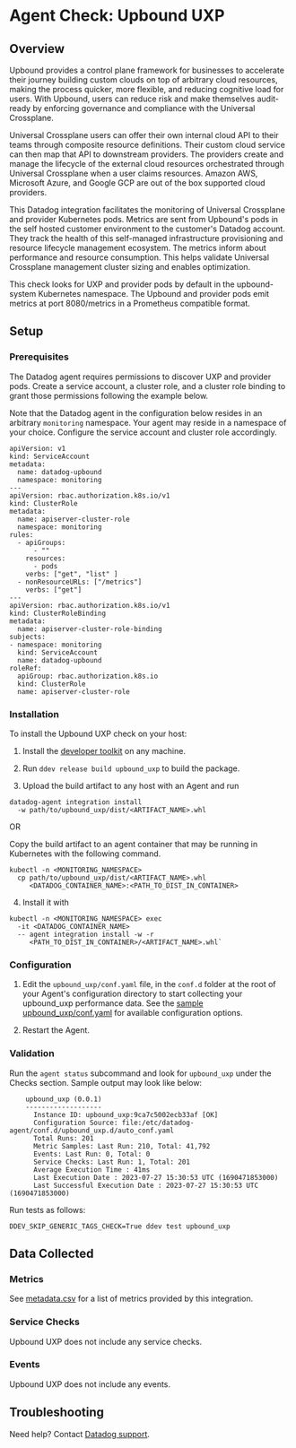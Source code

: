 # Agent Check: Upbound UXP

## Overview

Upbound provides a control plane framework for businesses
to accelerate their journey building custom clouds on top
of arbitrary cloud resources, making the process quicker, more flexible, and reducing cognitive load for users. With Upbound, users can reduce risk and make themselves audit-ready by enforcing governance and compliance with the Universal Crossplane.

Universal Crossplane users can offer
their own internal cloud API to their teams through
composite resource definitions. Their
custom cloud service can then map that API to downstream providers.
The providers create and manage the lifecycle of the external
cloud resources orchestrated through Universal
Crossplane when a user claims resources.
Amazon AWS, Microsoft Azure, and Google
GCP are out of the box supported cloud providers.

This Datadog integration facilitates the monitoring
of Universal Crossplane and provider Kubernetes pods.
Metrics are sent from Upbound's pods in the self hosted
customer environment to the customer's Datadog account.
They track the health of this self-managed
infrastructure provisioning and resource lifecycle
management ecosystem.  The metrics inform about performance
and resource consumption. This helps validate Universal Crossplane
management cluster sizing and enables optimization.

This check looks for UXP and provider pods by default
in the upbound-system Kubernetes
namespace. The Upbound and provider
pods emit metrics at port 8080/metrics in
a Prometheus compatible format.

## Setup

### Prerequisites

The Datadog agent requires permissions to discover UXP and provider pods.
Create a service account, a cluster role, and a cluster role binding
to grant those permissions following the example below.

Note that the Datadog agent in the configuration
below resides in an arbitrary `monitoring` namespace.
Your agent may reside in a namespace of your choice.
Configure the service account and cluster role accordingly.

```
apiVersion: v1
kind: ServiceAccount
metadata:
  name: datadog-upbound
  namespace: monitoring
---
apiVersion: rbac.authorization.k8s.io/v1
kind: ClusterRole
metadata:
  name: apiserver-cluster-role
  namespace: monitoring
rules:
  - apiGroups:
      - ""
    resources:
      - pods
    verbs: ["get", "list" ]
  - nonResourceURLs: ["/metrics"]
    verbs: ["get"]
---
apiVersion: rbac.authorization.k8s.io/v1
kind: ClusterRoleBinding
metadata:
  name: apiserver-cluster-role-binding
subjects:
- namespace: monitoring
  kind: ServiceAccount
  name: datadog-upbound
roleRef:
  apiGroup: rbac.authorization.k8s.io
  kind: ClusterRole
  name: apiserver-cluster-role
```

### Installation

To install the Upbound UXP check on your host:


1. Install the [developer toolkit][11] on any machine.

2. Run `ddev release build upbound_uxp` to build the package.

3. Upload the build artifact to any host with an Agent and run
```
datadog-agent integration install
  -w path/to/upbound_uxp/dist/<ARTIFACT_NAME>.whl
```

OR

Copy the build artifact to an agent container
that may be running in Kubernetes with the following command.
```
kubectl -n <MONITORING_NAMESPACE>
  cp path/to/upbound_uxp/dist/<ARTIFACT_NAME>.whl
     <DATADOG_CONTAINER_NAME>:<PATH_TO_DIST_IN_CONTAINER>
```

4. Install it with
```
kubectl -n <MONITORING_NAMESPACE> exec
  -it <DATADOG_CONTAINER_NAME>
  -- agent integration install -w -r
     <PATH_TO_DIST_IN_CONTAINER>/<ARTIFACT_NAME>.whl`
```

### Configuration

1. Edit the `upbound_uxp/conf.yaml` file, in the `conf.d` folder
at the root of your Agent's configuration directory to start
collecting your upbound_uxp performance data. See the
[sample upbound_uxp/conf.yaml][4]
for available configuration options.

2. Restart the Agent.

### Validation

Run the `agent status` subcommand and look for `upbound_uxp`
under the Checks section. Sample output may look like below:
```
    upbound_uxp (0.0.1)
    -------------------
      Instance ID: upbound_uxp:9ca7c5002ecb33af [OK]
      Configuration Source: file:/etc/datadog-agent/conf.d/upbound_uxp.d/auto_conf.yaml
      Total Runs: 201
      Metric Samples: Last Run: 210, Total: 41,792
      Events: Last Run: 0, Total: 0
      Service Checks: Last Run: 1, Total: 201
      Average Execution Time : 41ms
      Last Execution Date : 2023-07-27 15:30:53 UTC (1690471853000)
      Last Successful Execution Date : 2023-07-27 15:30:53 UTC (1690471853000)
```

Run tests as follows:
```
DDEV_SKIP_GENERIC_TAGS_CHECK=True ddev test upbound_uxp
```

## Data Collected

### Metrics

See [metadata.csv][10] for a list of metrics provided by this integration.

### Service Checks

Upbound UXP does not include any service checks.

### Events

Upbound UXP does not include any events.

## Troubleshooting

Need help? Contact [Datadog support][3].

[1]: **LINK_TO_INTEGRATION_SITE**
[2]: https://app.datadoghq.com/account/settings#agent
[3]: https://docs.datadoghq.com/agent/kubernetes/integrations/
[4]: https://github.com/DataDog/integrations-extras/blob/master/upbound_uxp/datadog_checks/upbound_uxp/data/conf.yaml.example
[5]: https://docs.datadoghq.com/agent/guide/agent-commands/#start-stop-and-restart-the-agent
[6]: https://docs.datadoghq.com/agent/guide/agent-commands/#agent-status-and-information
[7]: https://github.com/DataDog/integrations-extras/blob/master/upbound_uxp/metadata.csv
[8]: https://github.com/DataDog/integrations-extras/blob/master/upbound_uxp/assets/service_checks.json
[9]: https://docs.datadoghq.com/help/
[10]: https://github.com/DataDog/integrations-extras/blob/master/upbound_uxp/metadata.csv
[11]: https://docs.datadoghq.com/developers/integrations/new_check_howto/#developer-toolkit
